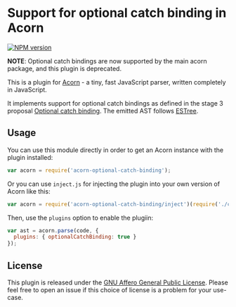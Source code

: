 # Support for optional catch binding in Acorn

[![NPM version](https://img.shields.io/npm/v/acorn-optional-catch-binding.svg)](https://www.npmjs.org/package/acorn-optional-catch-binding)

**NOTE**: Optional catch bindings are now supported by the main acorn package, and this plugin is deprecated.

This is a plugin for [Acorn](http://marijnhaverbeke.nl/acorn/) - a tiny, fast JavaScript parser, written completely in JavaScript.

It implements support for optional catch bindings as defined in the stage 3 proposal [Optional catch binding](https://github.com/tc39/proposal-optional-catch-binding). The emitted AST follows [ESTree](https://github.com/estree/estree/blob/master/experimental/optional-catch-binding.md).

## Usage

You can use this module directly in order to get an Acorn instance with the plugin installed:

```javascript
var acorn = require('acorn-optional-catch-binding');
```

Or you can use `inject.js` for injecting the plugin into your own version of Acorn like this:

```javascript
var acorn = require('acorn-optional-catch-binding/inject')(require('./custom-acorn'));
```

Then, use the `plugins` option to enable the plugiin:

```javascript
var ast = acorn.parse(code, {
  plugins: { optionalCatchBinding: true }
});
```

## License

This plugin is released under the [GNU Affero General Public License](./LICENSE).
Please feel free to open an issue if this choice of license is a problem for your use-case.
